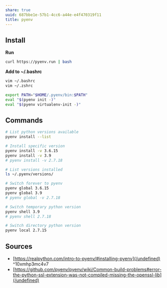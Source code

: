```yaml
---
share: true
uuid: 687bbe1e-57b1-4cc6-a44e-e4f470319f11
title: pyenv
---
```

## Install

**Run**

``` bash
curl https://pyenv.run | bash
```

**Add to ~/.bashrc**

``` bash
vim ~/.bashrc
vim ~/.zshrc

export PATH="$HOME/.pyenv/bin:$PATH"
eval "$(pyenv init -)"
eval "$(pyenv virtualenv-init -)"
```

## Commands

``` bash
# List python versions available
pyenv install --list

# Install specific version
pyenv install -v 3.6.15
pyenv install -v 3.9
# pyenv install -v 2.7.18

# List versions installed
ls ~/.pyenv/versions/

# Switch forever to pyenv
pyenv global 3.6.15
pyenv global 3.9
# pyenv global -v 2.7.18

# Switch temporary python version
pyenv shell 3.9
# pyenv shell 2.7.18

# Switch directory python version
pyenv local 2.7.15
```

## Sources

* [https://realpython.com/intro-to-pyenv/#installing-pyenv](/undefined) ^10xmhp3mc4v7
* [https://github.com/pyenv/pyenv/wiki/Common-build-problems#error-the-python-ssl-extension-was-not-compiled-missing-the-openssl-lib](/undefined)
